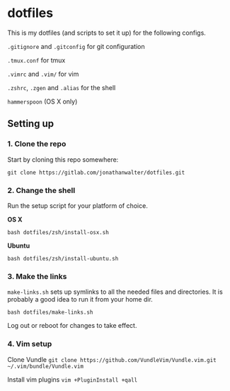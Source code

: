 # dotfiles

This is my dotfiles (and scripts to set it up) for the following configs.

`.gitignore` and `.gitconfig`
for git configuration

`.tmux.conf`
for tmux

`.vimrc` and `.vim/`
for vim

`.zshrc`, `.zgen` and `.alias`
for the shell

`hammerspoon`
(OS X only)


## Setting up

### 1. Clone the repo

Start by cloning this repo somewhere:
```
git clone https://gitlab.com/jonathanwalter/dotfiles.git
```

### 2. Change the shell

Run the setup script for your platform of choice.

**OS X**
```
bash dotfiles/zsh/install-osx.sh
```

**Ubuntu**
```
bash dotfiles/zsh/install-ubuntu.sh
```

### 3. Make the links

`make-links.sh` sets up symlinks to all the needed files and directories. It is probably a good idea to run it from your home dir. 

```
bash dotfiles/make-links.sh
```

Log out or reboot for changes to take effect.

### 4. Vim setup

Clone Vundle `git clone https://github.com/VundleVim/Vundle.vim.git ~/.vim/bundle/Vundle.vim`

Install vim plugins `vim +PluginInstall +qall`
